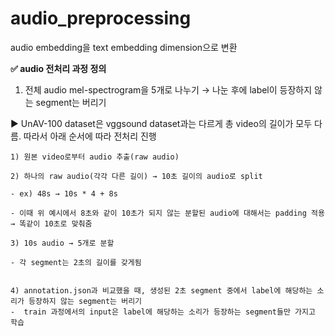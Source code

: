 # audio_preprocessing
audio embedding을 text embedding dimension으로 변환


**✅ audio 전처리 과정 정의**

1. 전체 audio mel-spectrogram을 5개로 나누기 → 나눈 후에 label이 등장하지 않는 segment는 버리기
  
▶️ UnAV-100 dataset은 vggsound dataset과는 다르게 총 video의 길이가 모두 다름. 따라서 아래 순서에 따라 전처리 진행  

    1) 원본 video로부터 audio 추출(raw audio)
    
    2) 하나의 raw audio(각각 다른 길이) → 10초 길이의 audio로 split
    
    - ex) 48s → 10s * 4 + 8s
      
    - 이때 위 예시에서 8초와 같이 10초가 되지 않는 분할된 audio에 대해서는 padding 적용 → 똑같이 10초로 맞춰줌
    
    3) 10s audio → 5개로 분할
       
    - 각 segment는 2초의 길이를 갖게됨
  
      
    4) annotation.json과 비교했을 때, 생성된 2초 segment 중에서 label에 해당하는 소리가 등장하지 않는 segment는 버리기
    -  train 과정에서의 input은 label에 해당하는 소리가 등장하는 segment들만 가지고 학습
